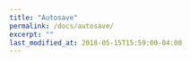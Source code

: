 ```yaml
---
title: "Autosave"
permalink: /docs/autosave/
excerpt: ""
last_modified_at: 2018-05-15T15:59:00-04:00
---
```


